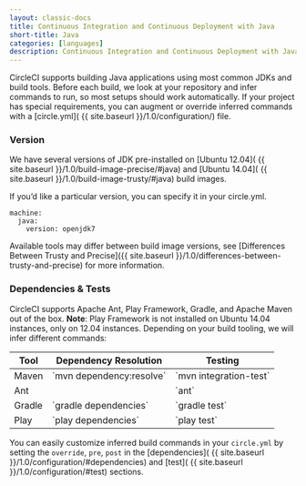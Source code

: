 ```yaml
---
layout: classic-docs
title: Continuous Integration and Continuous Deployment with Java
short-title: Java
categories: [languages]
description: Continuous Integration and Continuous Deployment with Java
---
```


CircleCI supports building Java applications using most common JDKs and build tools.
Before each build, we look at your repository and infer commands to run, so most
setups should work automatically.
If your project has special requirements, you can augment or override inferred commands
with a [circle.yml]( {{ site.baseurl }}/1.0/configuration/) file.

### Version

We have several versions of JDK pre-installed on [Ubuntu 12.04]( {{ site.baseurl }}/1.0/build-image-precise/#java) and [Ubuntu 14.04]( {{ site.baseurl }}/1.0/build-image-trusty/#java) build images.

If you’d like a particular version, you can specify it in your circle.yml.

```
machine:
  java:
    version: openjdk7
```
Available tools may differ between build image versions, see [Differences Between Trusty and Precise]({{ site.baseurl }}/1.0/differences-between-trusty-and-precise) for more information.

### Dependencies & Tests

CircleCI supports Apache Ant, Play Framework, Gradle, and Apache Maven out of the box. **Note**: Play Framework is not  installed on Ubuntu 14.04 instances, only on 12.04 instances. 
Depending on your build tooling, we will infer different commands:

<table class='table'>
  <thead>
    <tr>
      <th>Tool</th>
      <th>Dependency Resolution</th>
      <th>Testing</th>
    </tr>
  </thead>
  <tbody>
    <tr>
      <td>Maven</td>
      <td>
        `mvn dependency:resolve`
      </td>
      <td>
        `mvn integration-test`
      </td>
    </tr>
    <tr>
      <td>Ant</td>
      <td></td>
      <td>
        `ant`
      </td>
    </tr>
    <tr>
      <td>Gradle</td>
      <td>
        `gradle dependencies`
      </td>
      <td>
        `gradle test`
      </td>
    </tr>
    <tr>
      <td>Play</td>
      <td>
        `play dependencies`
      </td>
      <td>
        `play test`
      </td>
    </tr>
  </tbody>
</table>

You can easily customize inferred build commands in your `circle.yml` by setting the `override`, `pre`, `post` in the [dependencies]( {{ site.baseurl }}/1.0/configuration/#dependencies) and [test]( {{ site.baseurl }}/1.0/configuration/#test) sections.
